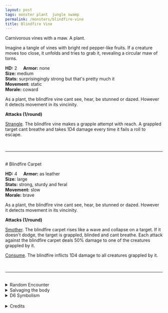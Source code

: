 ```yaml
---
layout: post
tags: monster plant  jungle swamp
permalink: /monsters/blindfire-vine
title: Blindfire Vine
---
```


Carnivorous vines with a maw. A plant.

Imagine a tangle of vines with bright red pepper-like fruits. If a creature moves too close, it unfolds and tries to grab it, revealing a circular maw of torns.

**HD:** 2  &nbsp; &nbsp;  **Armor:** none <br>
**Size:** medium <br>
**Stats:** surprisingingly strong but that's pretty much it<br>
**Movement:** static<br>
**Morale:** coward <br>

As a plant, the blindfire vine cant see, hear, be stunned or dazed. However it detects movement in its vincinity.

**Attacks (1/round)**

<ins>Strangle</ins>. The blindfire vine makes a grapple attempt with reach. A grappled target cant breathe and takes 1D4 damage every time it fails a roll to escape.

<br>

---

<br> 
# Blindfire Carpet

**HD:** 4  &nbsp; &nbsp;  **Armor:** as leather <br>
**Size:** large <br>
**Stats:** strong, sturdy and feral<br>
**Movement:** slow <br>
**Morale:** brave <br>

As a plant, the blindfire vine cant see, hear, be stunned or dazed. However it detects movement in its vincinity.

**Attacks (1/round)**

<ins>Smother</ins>. The blindfire carpet rises like a wave and collapse on a target. If it doesn't dodge, the target is grappled, blinded and cant breathe. Each attack against the blindfire carpet deals 50% damage to one of the creatures grappled by it.

<ins>Consume</ins>. The blindfire inflicts 1D4 damage to all creatures grappled by it.

<br>

---

<br> 

<details markdown="1">
<summary>Random Encounter</summary>

1. **Monster:** 1 blindfire vine.
1. **Lair:** A blindfire cartet. 1/2 chance there's local fauna in it. <br>	&nbsp; OR <br>	**Omen:** The sound of an animal being strangled.
1. **Spoor:** Well cleaned bones dropped on the ground beneath a tree.
1. **Tracks:** Pepper smell.
1. **Trace:** Blindfire peppers on sale at the market. 
1. **Trace:** Acid-washed bones.
</details>

<details markdown="1">
<summary>Salvaging the body</summary>
Blindfire peppers are a delicacy, and they are better the more animals the plant has consumed. The plant's fibers are used by locals to weave baskets.
</details>

<details markdown="1">
<summary>D6 Symbolism</summary>
In local cultures, it is a symbol of ...

1. Fire
1. Nature's Wrath
1. Ghosts
1. Volcano
1. Flavours
1. Sacred 
</details>

<br>

<details markdown="1">
<summary>Credits</summary>
Vyderacs are a creation of [Jacob Hurst, Evan Peterson, and Donnie Garcia](https://shop.swordfishislands.com/) found in [Hot Springs Island](https://shop.swordfishislands.com/the-dark-of-hot-springs-island/). The creatures are not statted in the book, so I made my own version. — SaltyGoo
</details>

